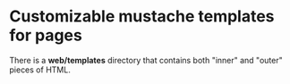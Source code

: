 # Customizable mustache templates for pages

There is a **web/templates** directory that contains both "inner" and "outer"
pieces of HTML.

